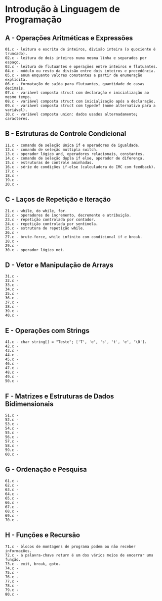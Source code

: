 # Introdução à Linguagem de Programação

## A - Operações Aritméticas e Expressões

	01.c - leitura e escrita de inteiros, divisão inteira (o quociente é truncado).
	02.c - leitura de dois inteiros numa mesma linha e separados por espaço.
	03.c - leitura de flutuantes e operações entre inteiros e flutuantes.
	04.c - módulo ou resto da divisão entre dois inteiros e precedência.
	05.c - enum enquanto valores constantes a partir de enumeração explícita.
	06.c - formatação de saída para flutuantes, quantidade de casas decimais.
	07.c - variável composta struct com declaração e inicialização ao mesmo tempo.
	08.c - variável composta struct com inicialização após a declaração.
	09.c - variável composta struct com typedef (nome alternativo para a variável).
	10.c - variável composta union: dados usados alternadamente; caracteres.
## B - Estruturas de Controle Condicional

	11.c - comando de seleção única if e operadores de igualdade.
	12.c - comando de seleção multipla switch.
	13.c - operador lógico and, operadores relacionais, constantes. 
	14.c - comando de seleção dupla if else, operador de diferença.
	15.c - estruturas de controle aninhadas.
	16.c - série de condições if-else (calculadora do IMC com feedback).
	17.c - 
	18.c - 
	19.c - 
	20.c - 
## C - Laços de Repetição e Iteração

	21.c - while, do while, for.
	22.c - operadores de incremento, decremento e atribuição.
	23.c - repetição controlada por contador.
	24.c - repetição controlada por sentinela.
	25.c - estrutura de repetição while.
	26.c - 
	27.c - brute-force, while infinito com condicional if e break.
	28.c - 
	29.c - 
	30.c - operador lógico not.
## D - Vetor e Manipulação de Arrays

	31.c - 
	32.c - 
	33.c - 
	34.c - 
	35.c - 
	36.c - 
	37.c - 
	38.c - 
	39.c - 
	40.c - 

## E - Operações com Strings

	41.c - char string[] = "Teste"; ['T', 'e', 's', 't', 'e', '\0'].
	42.c - 
	43.c - 
	44.c - 
	45.c - 
	46.c - 
	47.c - 
	48.c - 
	49.c - 
	50.c - 

## F - Matrizes e Estruturas de Dados Bidimensionais

	51.c - 
	52.c - 
	53.c - 
	54.c - 
	55.c - 
	56.c - 
	57.c - 
	58.c - 
	59.c - 
	60.c - 
## G - Ordenação e Pesquisa

	61.c - 
	62.c - 
	63.c - 
	64.c - 
	65.c - 
	66.c - 
	67.c - 
	68.c - 
	69.c - 
	70.c - 
## H - Funções e Recursão

	71.c - blocos de montagens de programa podem ou não receber informações.
	72.c - a palavra-chave return é um dos vários meios de encerrar uma função.
	73.c - exit, break, goto.
	74.c - 
	75.c - 
	76.c - 
	77.c - 
	78.c - 
	79.c - 
	80.c - 